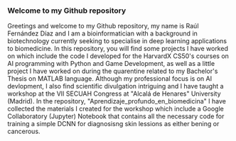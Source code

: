 ### Welcome to my Github repository

Greetings and welcome to my Github repository, my name is Raúl Fernández Díaz and I am a bioinformatician with a background in biotechnology currently seeking to specialise in deep learning applications to biomedicine. In this repository, you will find some projects I have worked on which include the code I developed for the HarvardX CS50's courses on AI programming with Python and Game Development, as well as a little project I have worked on during the quarentine related to my Bachelor's Thesis on MATLAB language. Although my professional focus is on AI devlopment, I also find scientific divulgation intriguing and I have taught a workshop at the VII SECUAH Congress at "Alcalá de Henares" University (Madrid). In the repository, "Aprendizaje_profundo_en_biomedicina" I have collected the materials I created for the workshop which include a Google Collaboratory (Jupyter) Notebook that contains all the necessary code for training a simple DCNN for diagnosisng skin lessions as either bening or cancerous.
